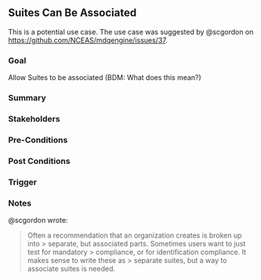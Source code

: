 ## Suites Can Be Associated

This is a potential use case. The use case was suggested by @scgordon on https://github.com/NCEAS/mdqengine/issues/37.

### Goal

Allow Suites to be associated (BDM: What does this mean?)

### Summary

### Stakeholders

### Pre-Conditions

### Post Conditions

### Trigger

### Notes

@scgordon wrote:

> Often a recommendation that an organization creates is broken up into > separate, but associated parts. Sometimes users want to just test for mandatory > compliance, or for identification compliance. It makes sense to write these as > separate suites, but a way to associate suites is needed.
